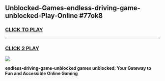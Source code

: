 
## Unblocked-Games-endless-driving-game-unblocked-Play-Online #77ok8
<h3>
<a href="https://news.freeplayer.one?title=endless-driving-game-unblocked&ref=3">CLICK TO PLAY</a></h3>
<hr>

<h3>
<a href="https://news.freeplayer.one?title=endless-driving-game-unblocked&ref=3">CLICK 2 PLAY</a>
  
</h3>

<a href="https://news.freeplayer.one?title=endless-driving-game-unblocked&ref=3"><img src="https://clearcache.store/games.png"></a>


**endless-driving-game-unblocked games unblocked: Your Gateway to Fun and Accessible Online Gaming**

